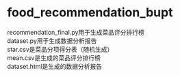 # food_recommendation_bupt
recommendation_final.py用于生成菜品评分排行榜<br>
dataset.py用于生成数据分析报告<br>
star.csv是菜品分项得分表（随机生成）<br>
mean.csv是生成的菜品评分排行榜<br>
dataset.html是生成的数据分析报告
